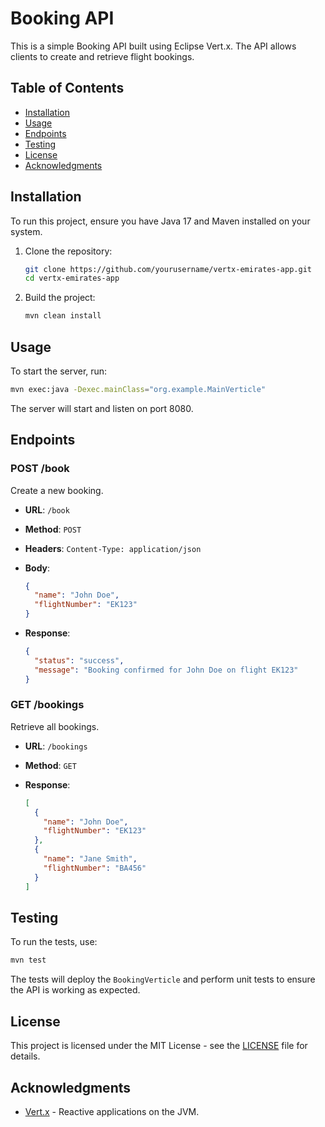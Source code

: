 
# Booking API

This is a simple Booking API built using Eclipse Vert.x. The API allows clients to create and retrieve flight bookings.

## Table of Contents

- [Installation](#installation)
- [Usage](#usage)
- [Endpoints](#endpoints)
- [Testing](#testing)
- [License](#license)
- [Acknowledgments](#acknowledgments)

## Installation

To run this project, ensure you have Java 17 and Maven installed on your system.

1. Clone the repository:

    ```sh
    git clone https://github.com/yourusername/vertx-emirates-app.git
    cd vertx-emirates-app
    ```

2. Build the project:

    ```sh
    mvn clean install
    ```

## Usage

To start the server, run:

```sh
mvn exec:java -Dexec.mainClass="org.example.MainVerticle"
```

The server will start and listen on port 8080.

## Endpoints

### POST /book

Create a new booking.

- **URL**: `/book`
- **Method**: `POST`
- **Headers**: `Content-Type: application/json`
- **Body**:

    ```json
    {
      "name": "John Doe",
      "flightNumber": "EK123"
    }
    ```

- **Response**:

    ```json
    {
      "status": "success",
      "message": "Booking confirmed for John Doe on flight EK123"
    }
    ```

### GET /bookings

Retrieve all bookings.

- **URL**: `/bookings`
- **Method**: `GET`
- **Response**:

    ```json
    [
      {
        "name": "John Doe",
        "flightNumber": "EK123"
      },
      {
        "name": "Jane Smith",
        "flightNumber": "BA456"
      }
    ]
    ```

## Testing

To run the tests, use:

```sh
mvn test
```

The tests will deploy the `BookingVerticle` and perform unit tests to ensure the API is working as expected.

## License

This project is licensed under the MIT License - see the [LICENSE](LICENSE) file for details.

## Acknowledgments

- [Vert.x](https://vertx.io/) - Reactive applications on the JVM.
